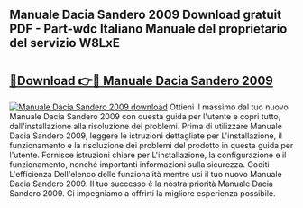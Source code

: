 ## Manuale Dacia Sandero 2009 Download gratuit PDF - Part-wdc Italiano Manuale del proprietario del servizio W8LxE

# <h2><a href="http://dfgwqq.blite.top/?on=Manuale+Dacia+Sandero+2009">🔗Download 👉🔴 Manuale Dacia Sandero 2009</a></h2>

[![Manuale Dacia Sandero 2009 download](https://i.imgur.com/lujVjoI.png)](http://dfgwqq.blite.top/?on=Manuale+Dacia+Sandero+2009)
Ottieni il massimo dal tuo nuovo Manuale Dacia Sandero 2009 con questa guida per l'utente e copri tutto, dall'installazione alla risoluzione dei problemi. Prima di utilizzare Manuale Dacia Sandero 2009, leggere le istruzioni dettagliate per L'installazione, il funzionamento e la risoluzione dei problemi del prodotto in questa guida per l'utente. Fornisce istruzioni chiare per L'installazione, la configurazione e il funzionamento, nonché importanti informazioni sulla sicurezza. Goditi L'efficienza Dell'elenco delle funzionalità mentre usi il tuo nuovo Manuale Dacia Sandero 2009. Il tuo successo è la nostra priorità Manuale Dacia Sandero 2009. Ci impegniamo a offrirti la migliore esperienza possibile.
